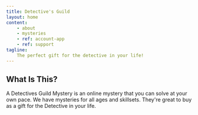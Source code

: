 ```yaml
---
title: Detective's Guild
layout: home 
content:
    - about
    - mysteries
    - ref: account-app
    - ref: support
tagline:
    The perfect gift for the detective in your life!
---
```

## What Is This?

A Detectives Guild Mystery is an online mystery that you can solve at your own pace.  We have mysteries for all ages and skillsets.  They're great to buy as a gift for the Detective in your life.

